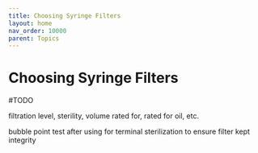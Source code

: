 ```yaml
---
title: Choosing Syringe Filters
layout: home
nav_order: 10000
parent: Topics
---
```


# Choosing Syringe Filters

#TODO

filtration level, sterility, volume rated for, rated for oil, etc.

bubble point test after using for terminal sterilization to ensure filter kept integrity
